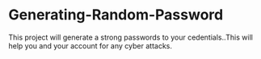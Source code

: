 # Generating-Random-Password
This project will generate a strong passwords to your cedentials..This will help you and your account for any cyber attacks.
